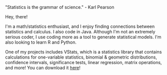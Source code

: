 "Statistics is the grammar of science." - Karl Pearson

Hey, there! 

I'm a math/statistics enthusiast, and I enjoy finding connections between statistics and calculus. I also code in Java. Although I'm not an extremely serious coder, I use coding more as a tool to generate statistical models. I'm also looking to learn R and Python. 

One of my projects includes VStats, which is a statistics library that contains calculations for one-variable statistics, binomial & geometric distributions, confidence intervals, significance tests, linear regression, matrix operations, and more! You can download it <a href="https://captmd-11.github.io/blog/statscalculator/" target="_blank">here</a>! 
